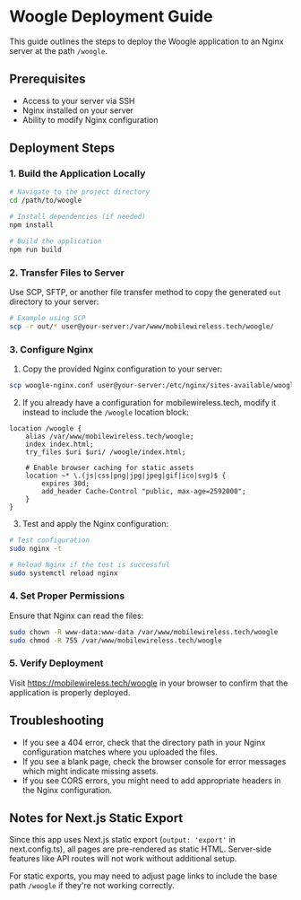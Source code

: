 # Woogle Deployment Guide

This guide outlines the steps to deploy the Woogle application to an Nginx server at the path `/woogle`.

## Prerequisites

- Access to your server via SSH
- Nginx installed on your server
- Ability to modify Nginx configuration

## Deployment Steps

### 1. Build the Application Locally

```bash
# Navigate to the project directory
cd /path/to/woogle

# Install dependencies (if needed)
npm install

# Build the application
npm run build
```

### 2. Transfer Files to Server

Use SCP, SFTP, or another file transfer method to copy the generated `out` directory to your server:

```bash
# Example using SCP
scp -r out/* user@your-server:/var/www/mobilewireless.tech/woogle/
```

### 3. Configure Nginx

1. Copy the provided Nginx configuration to your server:

```bash
scp woogle-nginx.conf user@your-server:/etc/nginx/sites-available/woogle-nginx.conf
```

2. If you already have a configuration for mobilewireless.tech, modify it instead to include the `/woogle` location block:

```
location /woogle {
    alias /var/www/mobilewireless.tech/woogle;
    index index.html;
    try_files $uri $uri/ /woogle/index.html;

    # Enable browser caching for static assets
    location ~* \.(js|css|png|jpg|jpeg|gif|ico|svg)$ {
        expires 30d;
        add_header Cache-Control "public, max-age=2592000";
    }
}
```

3. Test and apply the Nginx configuration:

```bash
# Test configuration
sudo nginx -t

# Reload Nginx if the test is successful
sudo systemctl reload nginx
```

### 4. Set Proper Permissions

Ensure that Nginx can read the files:

```bash
sudo chown -R www-data:www-data /var/www/mobilewireless.tech/woogle
sudo chmod -R 755 /var/www/mobilewireless.tech/woogle
```

### 5. Verify Deployment

Visit https://mobilewireless.tech/woogle in your browser to confirm that the application is properly deployed.

## Troubleshooting

- If you see a 404 error, check that the directory path in your Nginx configuration matches where you uploaded the files.
- If you see a blank page, check the browser console for error messages which might indicate missing assets.
- If you see CORS errors, you might need to add appropriate headers in the Nginx configuration.

## Notes for Next.js Static Export

Since this app uses Next.js static export (`output: 'export'` in next.config.ts), all pages are pre-rendered as static HTML. Server-side features like API routes will not work without additional setup.

For static exports, you may need to adjust page links to include the base path `/woogle` if they're not working correctly. 